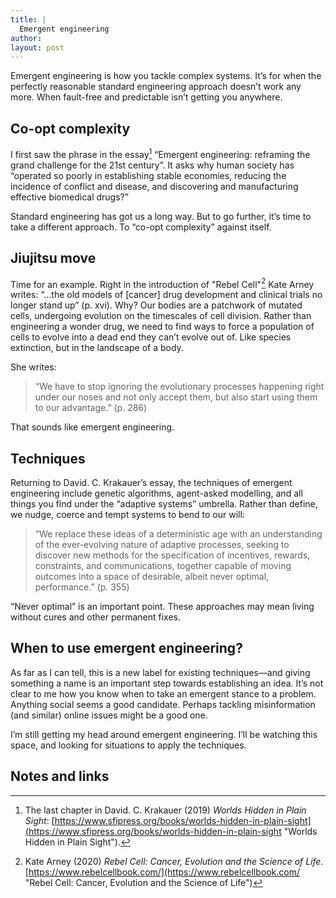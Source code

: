 ```yaml
---
title: |
  Emergent engineering
author: 
layout: post
---
```


Emergent engineering is how you tackle complex systems. It’s for when the perfectly reasonable standard engineering approach doesn’t work any more. When fault-free and predictable isn’t getting you anywhere.

<!-- break -->


## Co-opt complexity
I first saw the phrase in the essay[^1] “Emergent engineering: reframing the grand challenge for the 21st century”.  It asks why human society has “operated so poorly in establishing stable economies, reducing the incidence of conflict and disease, and discovering and manufacturing effective biomedical drugs?”

Standard engineering has got us a long way. But to go further, it’s time to take a different approach. To “co-opt complexity” against itself.

## Jiujitsu move
Time for an example. Right in the introduction of "Rebel Cell"[^2] Kate Arney writes: “...the old models of \[cancer\] drug development and clinical trials no longer stand up” (p. xvi).  Why? Our bodies are a patchwork of mutated cells, undergoing evolution on the timescales of cell division. Rather than engineering a wonder drug, we need to find ways to force a population of cells to evolve into a dead end they can’t evolve out of. Like species extinction, but in the landscape of a body. 

She writes:
> “We have to stop ignoring the evolutionary processes happening right under our noses and not only accept them, but also start using them to our advantage.” (p. 286)

That sounds like emergent engineering. 

## Techniques
Returning to David. C. Krakauer’s essay, the techniques of emergent engineering include genetic algorithms, agent-asked modelling, and all things you find under the “adaptive systems” umbrella. Rather than define, we nudge, coerce and tempt systems to bend to our will:

> “We replace these ideas of a deterministic age with an understanding of the ever-evolving nature of adaptive processes, seeking to discover new methods for the specification of incentives, rewards, constraints, and communications, together capable of moving outcomes into a space of desirable, albeit never optimal, performance.” (p. 355)

“Never optimal” is an important point. These approaches may mean living without cures and other permanent fixes. 

## When to use emergent engineering?
As far as I can tell, this is a new label for existing techniques—and giving something a name is an important step towards establishing an idea. It’s not clear to me how you know when to take an emergent stance to a problem. Anything social seems a good candidate. Perhaps tackling misinformation (and similar) online issues might be a good one.

I’m still getting my head around emergent engineering. I’ll be watching this space, and looking for situations to apply the techniques.

## Notes and links

[^1]:	The last chapter in David. C. Krakauer (2019) _Worlds Hidden in Plain Sight_: [https://www.sfipress.org/books/worlds-hidden-in-plain-sight](https://www.sfipress.org/books/worlds-hidden-in-plain-sight "Worlds Hidden in Plain Sight").

[^2]: Kate Arney (2020)	_Rebel Cell: Cancer, Evolution and the Science of Life._ [https://www.rebelcellbook.com/](https://www.rebelcellbook.com/ "Rebel Cell: Cancer, Evolution and the Science of Life")
